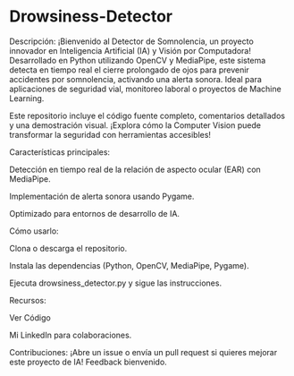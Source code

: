 # Drowsiness-Detector
Descripción:
¡Bienvenido al Detector de Somnolencia, un proyecto innovador en Inteligencia Artificial (IA) y Visión por Computadora! Desarrollado en Python utilizando OpenCV y MediaPipe, este sistema detecta en tiempo real el cierre prolongado de ojos para prevenir accidentes por somnolencia, activando una alerta sonora. Ideal para aplicaciones de seguridad vial, monitoreo laboral o proyectos de Machine Learning.

Este repositorio incluye el código fuente completo, comentarios detallados y una demostración visual. ¡Explora cómo la Computer Vision puede transformar la seguridad con herramientas accesibles!

Características principales:





Detección en tiempo real de la relación de aspecto ocular (EAR) con MediaPipe.



Implementación de alerta sonora usando Pygame.



Optimizado para entornos de desarrollo de IA.

Cómo usarlo:





Clona o descarga el repositorio.



Instala las dependencias (Python, OpenCV, MediaPipe, Pygame).



Ejecuta drowsiness_detector.py y sigue las instrucciones.

Recursos:





Ver Código



Mi LinkedIn para colaboraciones.





Contribuciones:
¡Abre un issue o envía un pull request si quieres mejorar este proyecto de IA! Feedback bienvenido.
